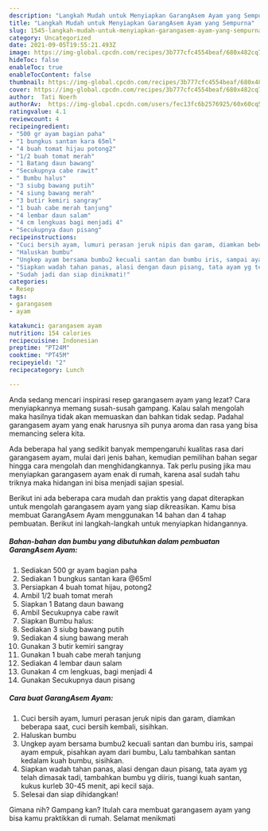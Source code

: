 ```yaml
---
description: "Langkah Mudah untuk Menyiapkan GarangAsem Ayam yang Sempurna"
title: "Langkah Mudah untuk Menyiapkan GarangAsem Ayam yang Sempurna"
slug: 1545-langkah-mudah-untuk-menyiapkan-garangasem-ayam-yang-sempurna
category: Uncategorized
date: 2021-09-05T19:55:21.493Z
image: https://img-global.cpcdn.com/recipes/3b777cfc4554beaf/680x482cq70/garangasem-ayam-foto-resep-utama.jpg
hideToc: false
enableToc: true
enableTocContent: false
thumbnail: https://img-global.cpcdn.com/recipes/3b777cfc4554beaf/680x482cq70/garangasem-ayam-foto-resep-utama.jpg
cover: https://img-global.cpcdn.com/recipes/3b777cfc4554beaf/680x482cq70/garangasem-ayam-foto-resep-utama.jpg
author:  Tati Noerh
authorAv:  https://img-global.cpcdn.com/users/fec13fc6b2576925/60x60cq50/avatar.jpg
ratingvalue: 4.1
reviewcount: 4
recipeingredient:
- "500 gr ayam bagian paha"
- "1 bungkus santan kara 65ml"
- "4 buah tomat hijau potong2"
- "1/2 buah tomat merah"
- "1 Batang daun bawang"
- "Secukupnya cabe rawit"
- " Bumbu halus"
- "3 siubg bawang putih"
- "4 siung bawang merah"
- "3 butir kemiri sangray"
- "1 buah cabe merah tanjung"
- "4 lembar daun salam"
- "4 cm lengkuas bagi menjadi 4"
- "Secukupnya daun pisang"
recipeinstructions:
- "Cuci bersih ayam, lumuri perasan jeruk nipis dan garam, diamkan beberapa saat, cuci bersih kembali, sisihkan."
- "Haluskan bumbu"
- "Ungkep ayam bersama bumbu2 kecuali santan dan bumbu iris, sampai ayam empuk, pisahkan ayam dari bumbu, Lalu tambahkan santan kedalam kuah bumbu, sisihkan."
- "Siapkan wadah tahan panas, alasi dengan daun pisang, tata ayam yg telah dimasak tadi, tambahkan bumbu yg diiris, tuangi kuah santan, kukus kurleb 30-45 menit, api kecil saja."
- "Sudah jadi dan siap dinikmati!"
categories:
- Resep
tags:
- garangasem
- ayam

katakunci: garangasem ayam 
nutrition: 154 calories
recipecuisine: Indonesian
preptime: "PT24M"
cooktime: "PT45M"
recipeyield: "2"
recipecategory: Lunch

---
```



Anda sedang mencari inspirasi resep garangasem ayam yang lezat? Cara menyiapkannya memang susah-susah gampang. Kalau salah mengolah maka hasilnya tidak akan memuaskan dan bahkan tidak sedap. Padahal garangasem ayam yang enak harusnya sih punya aroma dan rasa yang bisa memancing selera kita.




Ada beberapa hal yang sedikit banyak mempengaruhi kualitas rasa dari garangasem ayam, mulai dari jenis bahan, kemudian pemilihan bahan segar hingga cara mengolah dan menghidangkannya. Tak perlu pusing jika mau menyiapkan garangasem ayam enak di rumah, karena asal sudah tahu triknya maka hidangan ini bisa menjadi sajian spesial.


Berikut ini ada beberapa cara mudah dan praktis yang dapat diterapkan untuk mengolah garangasem ayam yang siap dikreasikan. Kamu bisa membuat GarangAsem Ayam menggunakan 14 bahan dan 4 tahap pembuatan. Berikut ini langkah-langkah untuk menyiapkan hidangannya.

<!--inarticleads1-->

##### Bahan-bahan dan bumbu yang dibutuhkan dalam pembuatan GarangAsem Ayam:

1. Sediakan 500 gr ayam bagian paha
1. Sediakan 1 bungkus santan kara @65ml
1. Persiapkan 4 buah tomat hijau, potong2
1. Ambil 1/2 buah tomat merah
1. Siapkan 1 Batang daun bawang
1. Ambil Secukupnya cabe rawit
1. Siapkan  Bumbu halus:
1. Sediakan 3 siubg bawang putih
1. Sediakan 4 siung bawang merah
1. Gunakan 3 butir kemiri sangray
1. Gunakan 1 buah cabe merah tanjung
1. Sediakan 4 lembar daun salam
1. Gunakan 4 cm lengkuas, bagi menjadi 4
1. Gunakan Secukupnya daun pisang




<!--inarticleads2-->

##### Cara buat GarangAsem Ayam:

1. Cuci bersih ayam, lumuri perasan jeruk nipis dan garam, diamkan beberapa saat, cuci bersih kembali, sisihkan.
1. Haluskan bumbu
1. Ungkep ayam bersama bumbu2 kecuali santan dan bumbu iris, sampai ayam empuk, pisahkan ayam dari bumbu, Lalu tambahkan santan kedalam kuah bumbu, sisihkan.
1. Siapkan wadah tahan panas, alasi dengan daun pisang, tata ayam yg telah dimasak tadi, tambahkan bumbu yg diiris, tuangi kuah santan, kukus kurleb 30-45 menit, api kecil saja.
1. Selesai dan siap dihidangkan!



Gimana nih? Gampang kan? Itulah cara membuat garangasem ayam yang bisa kamu praktikkan di rumah. Selamat menikmati
